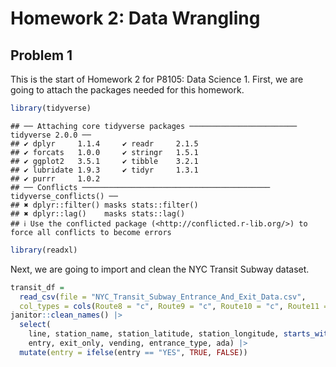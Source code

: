 Homework 2: Data Wrangling
================

## Problem 1

This is the start of Homework 2 for P8105: Data Science 1. First, we are
going to attach the packages needed for this homework.

``` r
library(tidyverse)
```

    ## ── Attaching core tidyverse packages ──────────────────────── tidyverse 2.0.0 ──
    ## ✔ dplyr     1.1.4     ✔ readr     2.1.5
    ## ✔ forcats   1.0.0     ✔ stringr   1.5.1
    ## ✔ ggplot2   3.5.1     ✔ tibble    3.2.1
    ## ✔ lubridate 1.9.3     ✔ tidyr     1.3.1
    ## ✔ purrr     1.0.2     
    ## ── Conflicts ────────────────────────────────────────── tidyverse_conflicts() ──
    ## ✖ dplyr::filter() masks stats::filter()
    ## ✖ dplyr::lag()    masks stats::lag()
    ## ℹ Use the conflicted package (<http://conflicted.r-lib.org/>) to force all conflicts to become errors

``` r
library(readxl)
```

Next, we are going to import and clean the NYC Transit Subway dataset.

``` r
transit_df = 
  read_csv(file = "NYC_Transit_Subway_Entrance_And_Exit_Data.csv",
  col_types = cols(Route8 = "c", Route9 = "c", Route10 = "c", Route11 = "c")) |>
janitor::clean_names() |>
  select(
    line, station_name, station_latitude, station_longitude, starts_with("route"),
    entry, exit_only, vending, entrance_type, ada) |>
  mutate(entry = ifelse(entry == "YES", TRUE, FALSE))
```
